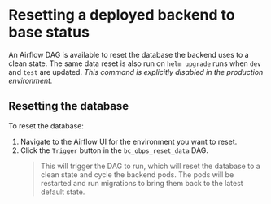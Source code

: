 # Resetting a deployed backend to base status

An Airflow DAG is available to reset the database the backend uses to a clean state. The same data reset is also run on `helm upgrade` runs when `dev` and `test` are updated. _This command is explicitly disabled in the production environment._

## Resetting the database

To reset the database:

1. Navigate to the Airflow UI for the environment you want to reset.
2. Click the `Trigger` button in the `bc_obps_reset_data` DAG.
   > This will trigger the DAG to run, which will reset the database to a clean state and cycle the backend pods. The pods will be restarted and run migrations to bring them back to the latest default state.
